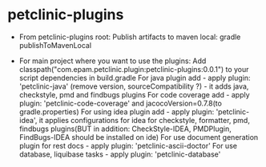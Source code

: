 # petclinic-plugins

- From petclinic-plugins root:
Publish artifacts to maven local: gradle publishToMavenLocal

- For main project where you want to use the plugins:
Add classpath("com.epam.petclinic.plugin:petclinic-plugins:0.0.1") to your script dependencies in build.gradle
For java plugin add - apply plugin: 'petclinic-java' (remove version, sourceCompatibility ?) - it adds java, checkstyle,
pmd and findbugs plugins
For code coverage add - apply plugin: 'petclinic-code-coverage' and jacocoVersion=0.7.8(to gradle.properties)
For using idea plugin add - apply plugin: 'petclinic-idea', it applies configurations for idea for
checkstyle, formatter, pmd, findbugs plugins(BUT in addition: CheckStyle-IDEA, PMDPlugin, FindBugs-IDEA should be installed on ide)
For use document generation plugin for rest docs - apply plugin: 'petclinic-ascii-doctor'
For use database, liquibase tasks  - apply plugin: 'petclinic-database'
